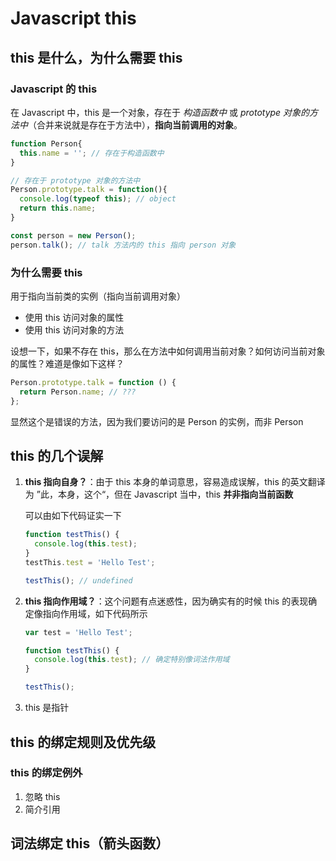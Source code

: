 # Javascript this

## this 是什么，为什么需要 this

### Javascript 的 this

在 Javascript 中，this 是一个对象，存在于 _构造函数中_ 或 _prototype 对象的方法中_（合并来说就是存在于方法中），**指向当前调用的对象**。

```javascript
function Person{
  this.name = ''; // 存在于构造函数中
}

// 存在于 prototype 对象的方法中
Person.prototype.talk = function(){
  console.log(typeof this); // object
  return this.name;
}

const person = new Person();
person.talk(); // talk 方法内的 this 指向 person 对象
```

### 为什么需要 this

用于指向当前类的实例（指向当前调用对象）

- 使用 this 访问对象的属性
- 使用 this 访问对象的方法

设想一下，如果不存在 this，那么在方法中如何调用当前对象？如何访问当前对象的属性？难道是像如下这样？

```javascript
Person.prototype.talk = function () {
  return Person.name; // ???
};
```

显然这个是错误的方法，因为我们要访问的是 Person 的实例，而非 Person

## this 的几个误解

1. **this 指向自身？**：由于 this 本身的单词意思，容易造成误解，this 的英文翻译为 ”此，本身，这个“，但在 Javascript 当中，this **并非指向当前函数**

   可以由如下代码证实一下

   ```javascript
   function testThis() {
     console.log(this.test);
   }
   testThis.test = 'Hello Test';

   testThis(); // undefined
   ```

2. **this 指向作用域？**：这个问题有点迷惑性，因为确实有的时候 this 的表现确定像指向作用域，如下代码所示

   ```javascript
   var test = 'Hello Test';

   function testThis() {
     console.log(this.test); // 确定特别像词法作用域
   }

   testThis();
   ```

3. this 是指针

## this 的绑定规则及优先级

### this 的绑定例外

1. 忽略 this
2. 简介引用

## 词法绑定 this（箭头函数）

